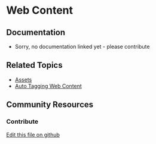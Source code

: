 # Web Content

## Documentation

* Sorry, no documentation linked yet - please contribute

## Related Topics

* [Assets](https://portal.liferay.dev/docs/7-2/user/-/knowledge_base/u/assets)
* [Auto Tagging Web Content](https://portal.liferay.dev/docs/7-2/user/-/knowledge_base/u/auto-tagging-web-content)

## Community Resources



### Contribute

[Edit this file on github](https://github.com/olafk/controlpanel-documentation-docs/blob/master/md/72en/com_liferay_journal_web_portlet_JournalPortlet.md)
